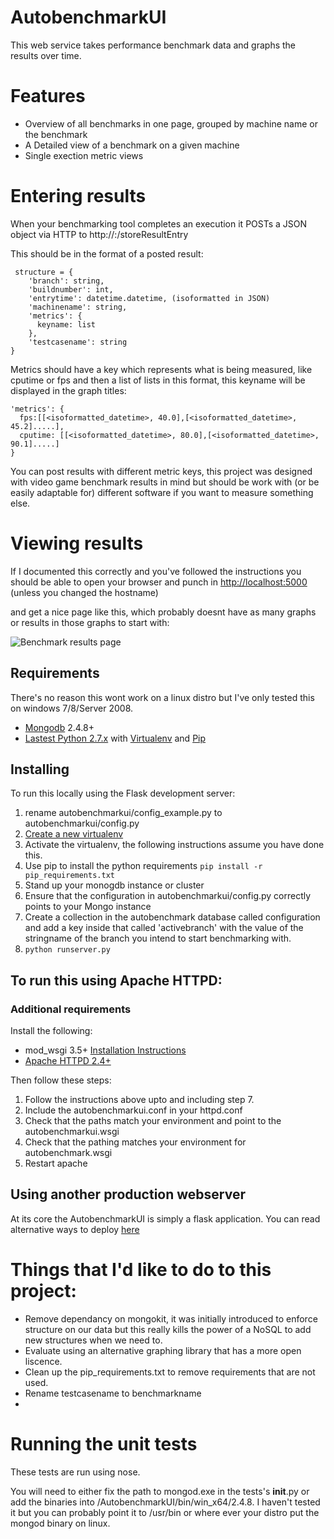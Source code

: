 # AutobenchmarkUI

This web service takes performance benchmark data and graphs the results over time.

# Features

* Overview of all benchmarks in one page, grouped by machine name or the benchmark
* A Detailed view of a benchmark on a given machine
* Single exection metric views

# Entering results

When your benchmarking tool completes an execution it POSTs a JSON object via HTTP to http://<yourhostname>:<port>/storeResultEntry

This should be in the format of a posted result:

     structure = { 
        'branch': string,
        'buildnumber': int,
        'entrytime': datetime.datetime, (isoformatted in JSON)
        'machinename': string,
        'metrics': {
          keyname: list
        },
        'testcasename': string
    }


Metrics should have a key which represents what is being measured, like cputime or fps and then a list of lists in this format, this keyname will be displayed in the graph titles:

    'metrics': {
      fps:[[<isoformatted_datetime>, 40.0],[<isoformatted_datetime>, 45.2].....],
      cputime: [[<isoformatted_datetime>, 80.0],[<isoformatted_datetime>, 90.1].....]
    }


You can post results with different metric keys, this project was designed with video game benchmark results in mind but should be work with (or be easily adaptable for) different software if you want to measure something else.

# Viewing results

If I documented this correctly and you've followed the instructions you should be able to open your browser and punch in [http://localhost:5000](http://localhost:5000) (unless you changed the hostname)

and get a nice page like this, which probably doesnt have as many graphs or results in those graphs to start with:

![Benchmark results page](http://i.imgur.com/sniMIK4.png "Benchmark results")


## Requirements

There's no reason this wont work on a linux distro but I've only tested this on windows 7/8/Server 2008.

* [Mongodb](http://www.mongodb.org/downloads) 2.4.8+
* [Lastest Python 2.7.x](http://python.org/download/) with [Virtualenv](http://www.virtualenv.org/en/latest/virtualenv.html#installation) and [Pip](http://www.pip-installer.org/en/latest/installing.html)

## Installing


To run this locally using the Flask development server:

1. rename autobenchmarkui/config_example.py to autobenchmarkui/config.py
2. [Create a new virtualenv](http://www.virtualenv.org/en/latest/virtualenv.html/)
3. Activate the virtualenv, the following instructions assume you have done this.
4. Use pip to install the python requirements `pip install -r pip_requirements.txt`
5. Stand up your monogdb instance or cluster
6. Ensure that the configuration in autobenchmarkui/config.py correctly points to your Mongo instance
7. Create a collection in the autobenchmark database called configuration and add a key inside that called 'activebranch' with the value of the stringname of the branch you intend to start benchmarking with.
8. `python runserver.py`

## To run this using Apache HTTPD:


### Additional requirements

Install the following:
* mod_wsgi 3.5+ [Installation Instructions](https://code.google.com/p/modwsgi/wiki/InstallationInstructions)
* [Apache HTTPD 2.4+](http://httpd.apache.org/download.cgi)

Then follow these steps:
1. Follow the instructions above upto and including step 7.
2. Include the autobenchmarkui.conf in your httpd.conf
3. Check that the paths match your environment and point to the autobenchmarkui.wsgi
4. Check that the pathing matches your environment for autobenchmark.wsgi
5. Restart apache

## Using another production webserver
At its core the AutobenchmarkUI is simply a flask application. You can read alternative ways to deploy [here](http://flask.pocoo.org/docs/deploying/)


# Things that I'd like to do to this project:
* Remove dependancy on mongokit, it was initially introduced to enforce structure on our data but this really kills the power of a NoSQL to add new structures when we need to.
* Evaluate using an alternative graphing library that has a more open liscence.
* Clean up the pip_requirements.txt to remove requirements that are not used.
* Rename testcasename to benchmarkname
* 
# Running the unit tests

These tests are run using nose.

You will need to either fix the path to mongod.exe in the tests's __init__.py or add the binaries into /AutobenchmarkUI/bin/win_x64/2.4.8. I haven't tested it but you can probably point it to /usr/bin or where ever your distro put the mongod binary on linux.
